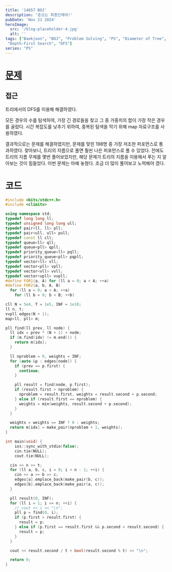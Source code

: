 ```yaml
---
title: '14657 BOJ'
description: '준오는 최종인재야!'
pubDate: 'Nov 21 2024'
heroImage: 
  src: '/blog-placeholder-4.jpg'
  alt: ''
tags: ["Baekjoon", "BOJ", "Problem Solving", "PS", "Diameter of Tree",
 "Depth-First Search", "DFS"]
series: "PS"
---
```


# [문제](https://www.acmicpc.net/problem/14657)

## 접근

트리에서의 DFS를 이용해 해결하였다.

모든 경우의 수를 탐색하여, 가장 긴 경로들을 찾고 그 중 가중치의 합이 가장 작은 경우를 
골랐다. 시간 복잡도를 낮추기 위하여, 중복된 탐색을 막기 위해 map 자료구조를 사용하였다.

결과적으로는 문제를 해결하였지만, 문제를 맞힌 198명 중 가장 저조한 퍼포먼스로 통과하였다.
찾아보니, 트리의 지름으로 풀면 훨씬 나은 퍼포먼스로 풀 수 있었다.
전에도 트리의 지름 무제를 몇번 풀어보았지만, 해당 문제가 트리의 지름을 이용해서 푸는 지 
알아보는 것이 힘들었다. 이번 문제는 아예 놓쳤다. 조금 더 많이 풀어보고 노력해야 겠다.

# 코드

```cpp
#include <bits/stdc++.h>
#include <climits>

using namespace std;
typedef long long ll;
typedef unsigned long long ull;
typedef pair<ll, ll> pll;
typedef pair<ull, ull> pull;
typedef const ll cll;
typedef queue<ll> qll;
typedef queue<pll> qpll;
typedef priority_queue<ll> pqll;
typedef priority_queue<pll> pqpll;
typedef vector<ll> vll;
typedef vector<pll> vpll;
typedef vector<vll> vvll;
typedef vector<vpll> vvpll;
#define FOR1(a, A) for (ll a = 0; a < A; ++a)
#define FOR2(a, b, A, B)                                                       \
  for (ll a = 0; a < A; ++a)                                                   \
    for (ll b = 0; b < B; ++b)

cll N = 5e4, T = 1e5, INF = 1e10;
ll n, t;
vvpll edges(N + 1);
map<ll, pll> m;

pll find(ll prev, ll node) {
  ll idx = prev * (N + 1) + node;
  if (m.find(idx) != m.end()) {
    return m[idx];
  }

  ll nproblem = 0, weights = INF;
  for (auto &p : edges[node]) {
    if (prev == p.first) {
      continue;
    }

    pll result = find(node, p.first);
    if (result.first > nproblem) {
      nproblem = result.first, weights = result.second + p.second;
    } else if (result.first == nproblem) {
      weights = min(weights, result.second + p.second);
    }
  }

  weights = weights == INF ? 0 : weights;
  return m[idx] = make_pair(nproblem + 1, weights);
}

int main(void) {
    ios::sync_with_stdio(false);
    cin.tie(NULL);
    cout.tie(NULL);

  cin >> n >> t;
  for (ll a, b, c, i = 0; i < n - 1; ++i) {
    cin >> a >> b >> c;
    edges[a].emplace_back(make_pair(b, c));
    edges[b].emplace_back(make_pair(a, c));
  }

  pll result(0, INF);
  for (ll i = 1; i <= n; ++i) {
    // cout << i << "\n";
    pll p = find(0, i);
    if (p.first > result.first) {
      result = p;
    } else if (p.first == result.first && p.second < result.second) {
      result = p;
    }
  }

  cout << result.second / t + bool(result.second % t) << "\n";

  return 0;
}
```